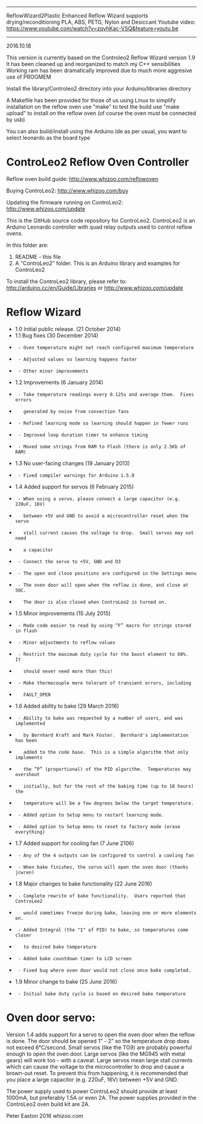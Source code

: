 ****************************
ReflowWizard2Plastic
Enhanced Reflow Wizard
supports drying/reconditioning PLA, ABS, PETG, Nylon and Desiccant
Youtube video:
    https://www.youtube.com/watch?v=zqyhKac-VSQ&feature=youtu.be
****************************

2016.10.18

This version is currently based on the Controleo2 Reflow Wizard version 1.9
It has been cleaned up and reorganized to match my C++ sensibilities
Working ram has been dramatically improved due to much more aggresive use of PROGMEM

Install the library/Controleo2 directory into your Arduino/libraries directory

A Makefile has been provided for those of us using Linux to simplify installation on the reflow oven
use "make" to test the build
use "make upload" to install on the reflow oven (of course the oven must be connected by usb)

You can also build/install using the Arduino Ide as per usual, you want to select leonardo as the board type

ControLeo2 Reflow Oven Controller
=================================

Reflow oven build guide:
http://www.whizoo.com/reflowoven

Buying ControLeo2:
http://www.whizoo.com/buy

Updating the firmware running on ControLeo2:
http://www.whizoo.com/update

This is the GitHub source code repository for ControLeo2.  ControLeo2 is an Arduino Leonardo controller with quad relay outputs used to control reflow ovens.

In this folder are:
1. README - this file
2. A "ControLeo2” folder.  This is an Arduino library and examples for ControLeo2

To install the ControLeo2 library, please refer to:
http://arduino.cc/en/Guide/Libraries or http://www.whizoo.com/update

Reflow Wizard
=============
* 1.0  Initial public release. (21 October 2014)
* 1.1  Bug fixes (30 December 2014)
*      - Oven temperature might not reach configured maximum temperature
*      - Adjusted values so learning happens faster
*      - Other minor improvements
* 1.2  Improvements (6 January 2014)
*      - Take temperature readings every 0.125s and average them.  Fixes errors
*        generated by noise from convection fans
*      - Refined learning mode so learning should happen in fewer runs
*      - Improved loop duration timer to enhance timing
*      - Moved some strings from RAM to Flash (there is only 2.5Kb of RAM)
* 1.3  No user-facing changes (19 January 2013)
*      - Fixed compiler warnings for Arduino 1.5.8
* 1.4  Added support for servos (6 February 2015)
*      - When using a servo, please connect a large capacitor (e.g. 220uF, 16V)
*        between +5V and GND to avoid a microcontroller reset when the servo
*        stall current causes the voltage to drop.  Small servos may not need
*        a capacitor
*      - Connect the servo to +5V, GND and D3
*      - The open and close positions are configured in the Settings menu
*      - The oven door will open when the reflow is done, and close at 50C.
*        The door is also closed when ControLeo2 is turned on.
* 1.5 Minor improvements (15 July 2015)
*      - Made code easier to read by using “F” macro for strings stored in flash
*      - Minor adjustments to reflow values 
*      - Restrict the maximum duty cycle for the boost element to 60%.  It
*        should never need more than this!
*      - Make thermocouple more tolerant of transient errors, including
*        FAULT_OPEN
* 1.6 Added ability to bake (29 March 2016)
*      - Ability to bake was requested by a number of users, and was implemented
*        by Bernhard Kraft and Mark Foster.  Bernhard's implementation has been
*        added to the code base.  This is a simple algorithm that only implements
*        the ”P” (proportional) of the PID algorithm.  Temperatures may overshoot
*        initially, but for the rest of the baking time (up to 18 hours) the
*        temperature will be a few degrees below the target temperature.
*      - Added option to Setup menu to restart learning mode.
*      - Added option to Setup menu to reset to factory mode (erase everything) 
* 1.7 Added support for cooling fan (7 June 2106)
*      - Any of the 4 outputs can be configured to control a cooling fan
*      - When bake finishes, the servo will open the oven door (thanks jcwren)
* 1.8 Major changes to bake functionality (22 June 2016)
*      - Complete rewrite of bake functionality.  Users reported that ControLeo2
*        would sometimes freeze during bake, leaving one or more elements on.
*      - Added Integral (the "I" of PID) to bake, so temperatures come closer
*        to desired bake temperature
*      - Added bake countdown timer to LCD screen
*      - Fixed bug where oven door would not close once bake completed.
* 1.9  Minor change to bake (25 June 2016)
*      - Initial bake duty cycle is based on desired bake temperature


Oven door servo:
================
Version 1.4 adds support for a servo to open the oven door when the reflow is done.  The door should be opened 1” - 2” so the temperature drop does not exceed 6°C/second.  Small servos (like the TG9) are probably powerful enough to open the oven door. Large servos (like the MG945 with metal gears) will work too - with a caveat.  Large servos mean large stall currents which can cause the voltage to the microcontroller to drop and cause a brown-out reset.  To prevent this from happening, it is recommended that you place a large capacitor (e.g. 220uF, 16V) between +5V and GND.

The power supply used to power ControLeo2 should provide at least 1000mA, but preferably 1.5A or even 2A.  The power supplies provided in the ControLeo2 oven build kit are 2A. 


Peter Easton 2016
whizoo.com


